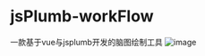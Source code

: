 # jsPlumb-workFlow
一款基于vue与jsplumb开发的脑图绘制工具
![image](https://user-images.githubusercontent.com/80499761/148148611-95dad772-5611-43b1-9b2c-c418b47dc204.png)
